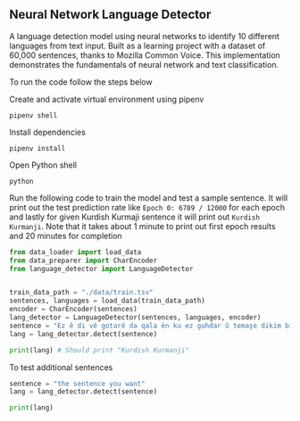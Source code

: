 ## Neural Network Language Detector

A language detection model using neural networks to identify 10 different languages from text input. Built as a learning project with a dataset of 60,000 sentences, thanks to Mozilla Common Voice. This implementation demonstrates the fundamentals of neural network and text classification.

To run the code follow the steps below

Create and activate virtual environment using pipenv
```
pipenv shell 
```

Install dependencies
```
pipenv install
```

Open Python shell

```
python
```

Run the following code to train the model and test a sample sentence. It will print out the test prediction rate like `Epoch 0: 6789 / 12000` for each epoch and lastly for given Kurdish Kurmaji sentence it will print out `Kurdish Kurmanji`. Note that it takes about 1 minute to print out first epoch results and 20 minutes for completion

```py
from data_loader import load_data
from data_preparer import CharEncoder
from language_detector import LanguageDetector


train_data_path = "./data/train.tsv"
sentences, languages = load_data(train_data_path)
encoder = CharEncoder(sentences)
lang_detector = LanguageDetector(sentences, languages, encoder)
sentence = "Ez ê di vê gotarê da qala ên ku ez guhdar û temaşe dikim bikim."
lang = lang_detector.detect(sentence)

print(lang) # Should print "Kurdish Kurmanji"

```

To test additional sentences

```py
sentence = "the sentence you want"
lang = lang_detector.detect(sentence)

print(lang)
```